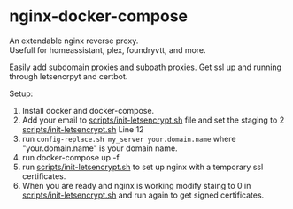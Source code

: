 # nginx-docker-compose
An extendable nginx reverse proxy.  
Usefull for homeassistant, plex, foundryvtt, and more.

Easily add subdomain proxies and subpath proxies. Get ssl up and running through letsencrpyt and certbot.

Setup:  
1. Install docker and docker-compose.  
2. Add your email to [scripts/init-letsencrypt.sh](scripts/init-letsencrypt.sh) file and set the staging to 2  
[scripts/init-letsencrypt.sh](scripts/init-letsencrypt.sh) Line 12  
3. run ```config-replace.sh my_server your.domain.name``` where "your.domain.name" is your domain name.  
4. run docker-compose up -f  
5. run [scripts/init-letsencrypt.sh](scripts/init-letsencrypt.sh) to set up nginx with a temporary ssl certificates.  
6. When you are ready and nginx is working modify staing to 0 in [scripts/init-letsencrypt.sh](scripts/init-letsencrypt.sh) and run again to get signed certificates.  


  


  
